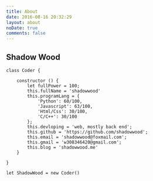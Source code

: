 ```yaml
---
title: About
date: 2016-08-16 20:32:29
layout: about
noDate: true
comments: false
---
```


## Shadow Wood

	class Coder {

		constructor () {
			let fullPower = 100;
			this.fullName = 'shadowwood'
			this.programLang = {
				'Python': 60/100,
				'Javascript': 63/100,
				'Html/Css': 30/100,
				'C/C++': 30/100
			};
			this.devloping = 'web, mostly back end';
			this.github = 'https://github.com/shadowwood';
			this.email = 'shadowwood@foxmail.com';
			this.gmail = 'w308346420@gmail.com';
			this.blog = 'shadowwood.me'
		}

	}

	let ShadowWood = new Coder()





